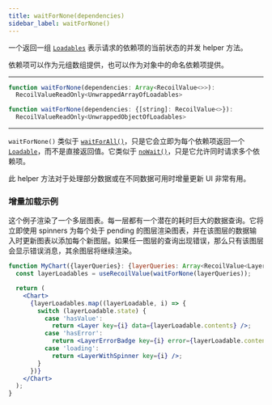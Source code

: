 ```yaml
---
title: waitForNone(dependencies)
sidebar_label: waitForNone()
---
```


一个返回一组 [`Loadables`](/docs/api-reference/core/Loadable) 表示请求的依赖项的当前状态的并发 helper 方法。

依赖项可以作为元组数组提供，也可以作为对象中的命名依赖项提供。

---

```jsx
function waitForNone(dependencies: Array<RecoilValue<>>):
  RecoilValueReadOnly<UnwrappedArrayOfLoadables>
```

```jsx
function waitForNone(dependencies: {[string]: RecoilValue<>}):
  RecoilValueReadOnly<UnwrappedObjectOfLoadables>
```
---

`waitForNone()` 类似于 [`waitForAll()`](/docs/api-reference/utils/waitForAll)，只是它会立即为每个依赖项返回一个 [`Loadable`](/docs/api-reference/core/Loadable)，而不是直接返回值。它类似于 [`noWait()`](/docs/api-reference/utils/noWait)，只是它允许同时请求多个依赖项。

此 helper 方法对于处理部分数据或在不同数据可用时增量更新 UI 非常有用。

### 增量加载示例
这个例子渲染了一个多层图表。每一层都有一个潜在的耗时巨大的数据查询。它将立即使用 spinners 为每个处于 pending 的图层渲染图表，并在该图层的数据输入时更新图表以添加每个新图层。如果任一图层的查询出现错误，那么只有该图层会显示错误消息，其余图层将继续渲染。

```jsx
function MyChart({layerQueries}: {layerQueries: Array<RecoilValue<Layer>>}) {
  const layerLoadables = useRecoilValue(waitForNone(layerQueries));

  return (
    <Chart>
      {layerLoadables.map((layerLoadable, i) => {
        switch (layerLoadable.state) {
          case 'hasValue':
            return <Layer key={i} data={layerLoadable.contents} />;
          case 'hasError':
            return <LayerErrorBadge key={i} error={layerLoadable.contents} />;
          case 'loading':
            return <LayerWithSpinner key={i} />;
        }
      })}
    </Chart>
  );
}

```
